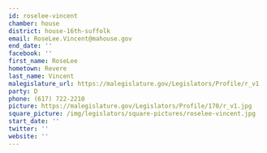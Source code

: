 ```yaml
---
id: roselee-vincent
chamber: house
district: house-16th-suffolk
email: RoseLee.Vincent@mahouse.gov
end_date: ''
facebook: ''
first_name: RoseLee
hometown: Revere
last_name: Vincent
malegislature_url: https://malegislature.gov/Legislators/Profile/r_v1
party: D
phone: (617) 722-2210
picture: https://malegislature.gov/Legislators/Profile/170/r_v1.jpg
square_picture: /img/legislators/square-pictures/roselee-vincent.jpg
start_date: ''
twitter: ''
website: ''
---
```

